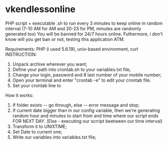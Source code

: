# vkendlessonline
PHP script + executable .sh to run every 3 minutes to keep online in random interval (7-10 AM for AM and 20-23 for PM, minutes are randomly generated too)
You will be banned for 24/7 hours online. Futhermore, i don't know will you get ban or not, testing this application ATM.






Requirements: PHP (i used 5.6.19), unix-based environment, curl
INSTRUCTION:
1. Unpack archive wherever you want;
2. Define your path into crontab.sh to your variables.txt file;
3. Change your login, password and 8 last number of your mobile number;
4. Open your terminal and enter "crontab -e" to edit your crontab file.
5. Set your crontab line to 


How it works:
1. If folder exists -- go through, else -- error message and stop;
2. If current date bigger than in our config variable, then we're generating random hour and minutes to start from and time where our script ends FOR NEXT DAY. 
(Else - executing our scrript beetween our time interval)
3. Transform it to UNIXTIME;
4. Set Date to current one;
5. Write our variables into variables.txt file;


